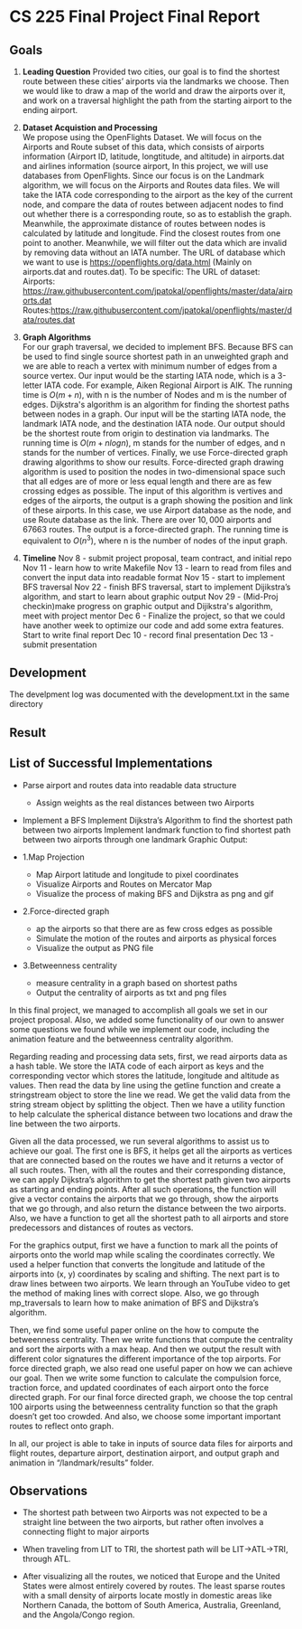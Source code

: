 # CS 225 Final Project Final Report

## **Goals** 

1. **Leading Question**
Provided two cities, our goal is to find the shortest route between these cities’ airports via the landmarks we choose.
Then we would like to draw a map of the world and draw the airports over it, and work on a traversal highlight the path from the starting airport to the ending airport.

2. **Dataset Acquistion and Processing** <br>We propose using the OpenFlights Dataset. We will focus on the Airports and Route subset of this data, which consists of airports information (Airport ID, latitude, longtitude, and altitude) in airports.dat and airlines information (source airport,
In this project, we will use databases from OpenFlights. Since our focus is on the Landmark algorithm, we will focus on the Airports and Routes data files. We will take the IATA code corresponding to the airport as the key of the current node, and compare the data of routes between adjacent nodes to find out whether there is a corresponding route, so as to establish the graph. Meanwhile, the approximate distance of routes between nodes is calculated by latitude and longitude. Find the closest routes from one point to another. Meanwhile, we will filter out the data which are invalid by removing data without an IATA number.
The URL of database which we want to use is https://openflights.org/data.html (Mainly on airports.dat and routes.dat). To be specific:
The URL of dataset:
Airports: https://raw.githubusercontent.com/jpatokal/openflights/master/data/airports.dat
Routes:https://raw.githubusercontent.com/jpatokal/openflights/master/data/routes.dat

3. **Graph Algorithms**  <br>For our graph traversal, we decided to implement BFS. Because BFS can be used to find single source shortest path in an unweighted graph and we are able to reach a vertex with minimum number of edges from a source vertex.
Our input would be the starting IATA node, which is a 3-letter IATA code. For example, Aiken Regional Airport is AIK. The running time is $O(m + n)$, with n is the number of Nodes and m is the number of edges.
Dijkstra's algorithm is an algorithm for finding the shortest paths between nodes in a graph. Our input will be the starting IATA node, the landmark IATA node, and the destination IATA node. Our output should be the shortest route from origin to destination via landmarks. The running time is $O(m+nlog n)$, m stands for the number of edges, and n stands for the number of vertices. 
Finally, we use Force-directed graph drawing algorithms to show our results. Force-directed graph drawing algorithm is used to position the nodes in two-dimensional space such that all edges are of more or less equal length and there are as few crossing edges as possible. The input of this algorithm is vertives and edges of the airports, the output is a graph showing the position and link of these airports. In this case, we use Airport database as the node, and use Route database as the link. There are over $10,000$ airports and $67663$ routes. The output is a force-directed graph. The running time is equivalent to $O(n^3)$, where n is the number of nodes of the input graph. 

4. **Timeline**
Nov 8   - submit project proposal, team contract, and initial repo
Nov 11 - learn how to write Makefile
Nov 13 - learn to read from files and convert the input data into readable format
Nov 15 - start to implement BFS traversal
Nov 22 - finish BFS traversal, start to implement Dijikstra’s algorithm, and start to learn about graphic output
Nov 29 - (Mid-Proj checkin)make progress on graphic output and Dijikstra's algorithm, meet with project mentor
Dec 6   - Finalize the project, so that we could have another week to optimize our code and add some extra features. Start to write final report
Dec 10 - record final presentation
Dec 13 - submit presentation


## **Development**

The develpment log was documented with the development.txt in the same directory


## **Result**

## List of Successful Implementations 

* Parse airport and routes data into readable data structure
  * Assign weights as the real distances between two Airports
* Implement a BFS
Implement Dijkstra’s Algorithm to find the shortest path between two airports
Implement landmark function to find shortest path between two airports through one landmark
Graphic Output: 
* 1.Map Projection
  * Map Airport latitude and longitude to pixel coordinates
  * Visualize Airports and Routes on Mercator Map
  * Visualize the process of making BFS and Dijkstra as png and gif

* 2.Force-directed graph
  * ap the airports so that there are as few cross edges as possible
  * Simulate the motion of the routes and airports as physical forces
  * Visualize the output as PNG file
* 3.Betweenness centrality
  * measure centrality in a graph based on shortest paths
  * Output the centrality of airports as txt and png files


In this final project, we managed to accomplish all goals we set in our project proposal. Also, we added some functionality of our own to answer some questions we found while we implement our code, including the animation feature and the betweenness centrality algorithm.

Regarding reading and processing data sets, first, we read airports data as a hash table. We store the IATA code of each airport as keys and the corresponding vector which stores the latitude, longitude and altitude as values. Then read the data by line using the getline function and create a stringstream object to store the line we read. We get the valid data from the string stream object by splitting the object. Then we have a utility function to help calculate the spherical distance between two locations and draw the line between the two airports.

Given all the data processed, we run several algorithms to assist us to achieve our goal. The first one is BFS, it helps get all the airports as vertices that are connected based on the routes we have and it returns a vector of all such routes. Then, with all the routes and their corresponding distance, we can apply Dijkstra’s algorithm to get the shortest path given two airports as starting and ending points. After all such operations, the function will give a vector contains the airports that we go through, show the airports that we go through, and also return the distance between the two airports. Also, we have a function to get all the shortest path to all airports and store predecessors and distances of routes as vectors.

For the graphics output, first we have a function to mark all the points of airports onto the world map while scaling the coordinates correctly. We used a helper function that converts the longitude and latitude of the airports into (x, y) coordinates by scaling and shifting. The next part is to draw lines between two airports. We learn through an YouTube video to get the method of making lines with correct slope. Also, we go through mp_traversals to learn how to make animation of BFS and Dijkstra’s algorithm.

Then, we find some useful paper online on the how to compute the betweenness centrality. Then we write functions that compute the centrality and sort the airports with a max heap. And then we output the result with different color signatures the different importance of the top airports. For force directed graph, we also read one useful paper on how we can achieve our goal. Then we write some function to calculate the compulsion force, traction force, and updated coordinates of each airport onto the force directed graph. For our final force directed graph, we choose the top central 100 airports using the betweenness centrality function so that the graph doesn’t get too crowded. And also, we choose some important important routes to reflect onto graph.

In all, our project is able to take in inputs of source data files for airports and flight routes, departure airport, destination airport, and output graph and animation in “/landmark/results” folder.

## Observations

* The shortest path between two Airports was not expected to be a straight line between the two airports, but rather often involves a connecting flight to major airports
* When traveling from LIT to TRI, the shortest path will be LIT->ATL->TRI, through ATL.


* After visualizing all the routes, we noticed that Europe and the United States were almost entirely covered by routes. The least sparse routes with a small density of airports locate mostly in domestic areas like Northern Canada, the bottom of South America, Australia, Greenland, and the Angola/Congo region.


